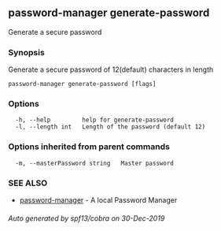 ## password-manager generate-password

Generate a secure password

### Synopsis

Generate a secure password of 12(default) characters in length

```
password-manager generate-password [flags]
```

### Options

```
  -h, --help         help for generate-password
  -l, --length int   Length of the password (default 12)
```

### Options inherited from parent commands

```
  -m, --masterPassword string   Master password
```

### SEE ALSO

* [password-manager](password-manager.md)	 - A local Password Manager

###### Auto generated by spf13/cobra on 30-Dec-2019
